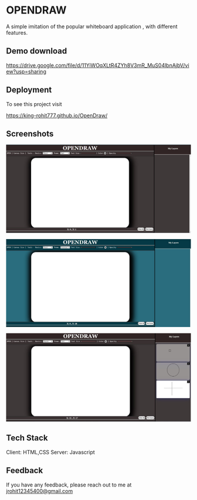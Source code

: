 # OPENDRAW

A simple imitation of the popular whiteboard application , with different features.

## Demo download

https://drive.google.com/file/d/11YiWOqXLtR4ZYh8V3mR_MuS04lbnAjbV/view?usp=sharing

## Deployment

To see this project visit

https://king-rohit777.github.io/OpenDraw/

## Screenshots

![App Screenshot](https://github.com/king-rohit777/OpenDraw/blob/main/images/1.JPG)

![App Screenshot](https://github.com/king-rohit777/OpenDraw/blob/main/images/2.JPG)

![App Screenshot](https://github.com/king-rohit777/OpenDraw/blob/main/images/3.JPG)


## Tech Stack

Client: HTML,CSS
Server: Javascript

## Feedback

If you have any feedback, please reach out to me at jrohit12345400@gmail.com
